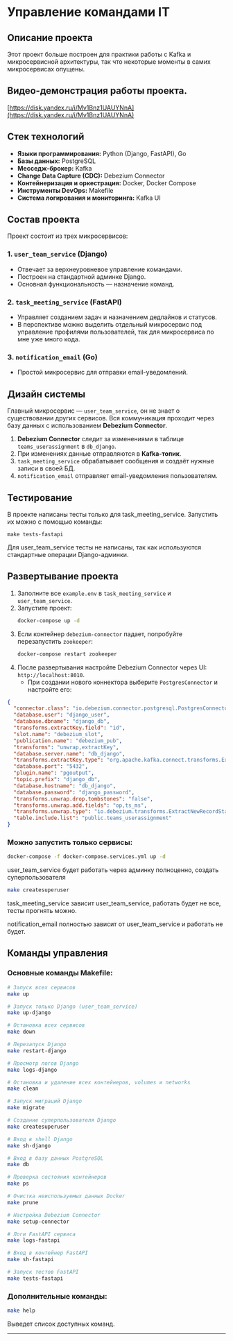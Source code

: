 # Управление командами IT


## Описание проекта
Этот проект больше построен для практики работы с Kafka и микросервисной архитектуры, так что некоторые моменты в самих микросервисах опущены.


## Видео-демонстрация работы проекта.

[https://disk.yandex.ru/i/Mv1Bnz1UAUYNnA](https://disk.yandex.ru/i/Mv1Bnz1UAUYNnA)


## Стек технологий
- **Языки программирования:** Python (Django, FastAPI), Go
- **Базы данных:** PostgreSQL
- **Месседж-брокер:** Kafka
- **Change Data Capture (CDC):** Debezium Connector
- **Контейнеризация и оркестрация:** Docker, Docker Compose
- **Инструменты DevOps:** Makefile
- **Система логирования и мониторинга:** Kafka UI

## Состав проекта
Проект состоит из трех микросервисов:

### 1. `user_team_service` (Django)
- Отвечает за верхнеуровневое управление командами.
- Построен на стандартной админке Django.
- Основная функциональность — назначение команд.

### 2. `task_meeting_service` (FastAPI)
- Управляет созданием задач и назначением дедлайнов и статусов.
- В перспективе можно выделить отдельный микросервис под управление профилями пользователей, так для микросервиса по мне уже много кода.

### 3. `notification_email` (Go)
- Простой микросервис для отправки email-уведомлений.

## Дизайн системы

Главный микросервис — `user_team_service`, он не знает о существовании других сервисов. Вся коммуникация проходит через базу данных с использованием **Debezium Connector**.

1. **Debezium Connector** следит за изменениями в таблице `teams_userassignment` в `db_django`.
2. При изменениях данные отправляются в **Kafka-топик**.
3. `task_meeting_service` обрабатывает сообщения и создаёт нужные записи в своей БД.
4. `notification_email` отправляет email-уведомления пользователям.




## Тестирование

В проекте написаны тесты только для task_meeting_service. Запустить их можно с помощью команды:
```
make tests-fastapi
```
Для user_team_service тесты не написаны, так как используются стандартные операции Django-админки.


## Развертывание проекта

1. Заполните все `example.env` в `task_meeting_service` и `user_team_service`.
2. Запустите проект:
   ```sh
   docker-compose up -d
   ```
3. Если контейнер `debezium-connector` падает, попробуйте перезапустить `zookeeper`:
   ```sh
   docker-compose restart zookeeper
   ```
4. После развертывания настройте Debezium Connector через UI: `http://localhost:8010`.
   - При создании нового коннектора выберите `PostgresConnector` и настройте его:

   
```json
{
  "connector.class": "io.debezium.connector.postgresql.PostgresConnector",
  "database.user": "django_user",
  "database.dbname": "django_db",
  "transforms.extractKey.field": "id",
  "slot.name": "debezium_slot",
  "publication.name": "debezium_pub",
  "transforms": "unwrap,extractKey",
  "database.server.name": "db_django",
  "transforms.extractKey.type": "org.apache.kafka.connect.transforms.ExtractField$Key",
  "database.port": "5432",
  "plugin.name": "pgoutput",
  "topic.prefix": "django_db",
  "database.hostname": "db_django",
  "database.password": "django_password",
  "transforms.unwrap.drop.tombstones": "false",
  "transforms.unwrap.add.fields": "op,ts_ms",
  "transforms.unwrap.type": "io.debezium.transforms.ExtractNewRecordState",
  "table.include.list": "public.teams_userassignment"
}
```



### Можно запустить только сервисы:

   ```sh
   docker-compose -f docker-compose.services.yml up -d
   ```


user_team_service будет работать через админку полноценно, создать суперпользователя

   ```sh
   make createsuperuser
   ```

task_meeting_service зависит user_team_service, работать будет не все, тесты прогнять можно.

notification_email полностью зависит от user_team_service и работать не будет.

## Команды управления

### Основные команды Makefile:

```sh
# Запуск всех сервисов
make up

# Запуск только Django (user_team_service)
make up-django

# Остановка всех сервисов
make down

# Перезапуск Django
make restart-django

# Просмотр логов Django
make logs-django

# Остановка и удаление всех контейнеров, volumes и networks
make clean

# Запуск миграций Django
make migrate

# Создание суперпользователя Django
make createsuperuser

# Вход в shell Django
make sh-django

# Вход в базу данных PostgreSQL
make db

# Проверка состояния контейнеров
make ps

# Очистка неиспользуемых данных Docker
make prune

# Настройка Debezium Connector
make setup-connector

# Логи FastAPI сервиса
make logs-fastapi

# Вход в контейнер FastAPI
make sh-fastapi

# Запуск тестов FastAPI
make tests-fastapi
```

### Дополнительные команды:

```sh
make help
```
Выведет список доступных команд.

---
